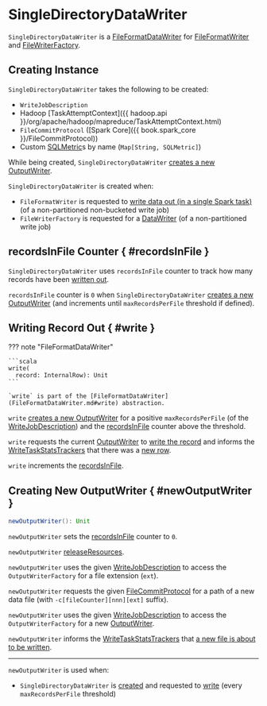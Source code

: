 # SingleDirectoryDataWriter

`SingleDirectoryDataWriter` is a [FileFormatDataWriter](FileFormatDataWriter.md) for [FileFormatWriter](FileFormatWriter.md) and [FileWriterFactory](FileWriterFactory.md).

## Creating Instance

`SingleDirectoryDataWriter` takes the following to be created:

* <span id="description"> `WriteJobDescription`
* <span id="taskAttemptContext"> Hadoop [TaskAttemptContext]({{ hadoop.api }}/org/apache/hadoop/mapreduce/TaskAttemptContext.html)
* <span id="committer"> `FileCommitProtocol` ([Spark Core]({{ book.spark_core }}/FileCommitProtocol))
* <span id="customMetrics"> Custom [SQLMetric](../SQLMetric.md)s by name (`Map[String, SQLMetric]`)

While being created, `SingleDirectoryDataWriter` [creates a new OutputWriter](#newOutputWriter).

`SingleDirectoryDataWriter` is created when:

* `FileFormatWriter` is requested to [write data out (in a single Spark task)](FileFormatWriter.md#executeTask) (of a non-partitioned non-bucketed write job)
* `FileWriterFactory` is requested for a [DataWriter](FileWriterFactory.md#createWriter) (of a non-partitioned write job)

## recordsInFile Counter { #recordsInFile }

`SingleDirectoryDataWriter` uses `recordsInFile` counter to track how many records have been [written out](#write).

`recordsInFile` counter is `0` when `SingleDirectoryDataWriter` [creates a new OutputWriter](#newOutputWriter) (and increments until `maxRecordsPerFile` threshold if defined).

## Writing Record Out { #write }

??? note "FileFormatDataWriter"

    ```scala
    write(
      record: InternalRow): Unit
    ```

    `write` is part of the [FileFormatDataWriter](FileFormatDataWriter.md#write) abstraction.

`write` [creates a new OutputWriter](#newOutputWriter) for a positive `maxRecordsPerFile` (of the [WriteJobDescription](#description)) and the [recordsInFile](#recordsInFile) counter above the threshold.

`write` requests the current [OutputWriter](#currentWriter) to [write the record](../connectors/OutputWriter.md#write) and informs the [WriteTaskStatsTrackers](#statsTrackers) that there was a [new row](WriteTaskStatsTracker.md#newRow).

`write` increments the [recordsInFile](#recordsInFile).

## Creating New OutputWriter { #newOutputWriter }

```scala
newOutputWriter(): Unit
```

`newOutputWriter` sets the [recordsInFile](#recordsInFile) counter to `0`.

`newOutputWriter` [releaseResources](#releaseResources).

`newOutputWriter` uses the given [WriteJobDescription](#description) to access the `OutputWriterFactory` for a file extension (`ext`).

`newOutputWriter` requests the given [FileCommitProtocol](#committer) for a path of a new data file (with `-c[fileCounter][nnn][ext]` suffix).

`newOutputWriter` uses the given [WriteJobDescription](#description) to access the `OutputWriterFactory` for a new [OutputWriter](#currentWriter).

`newOutputWriter` informs the [WriteTaskStatsTrackers](#statsTrackers) that [a new file is about to be written](WriteTaskStatsTracker.md#newFile).

---

`newOutputWriter` is used when:

* `SingleDirectoryDataWriter` is [created](#creating-instance) and requested to [write](#write) (every `maxRecordsPerFile` threshold)
